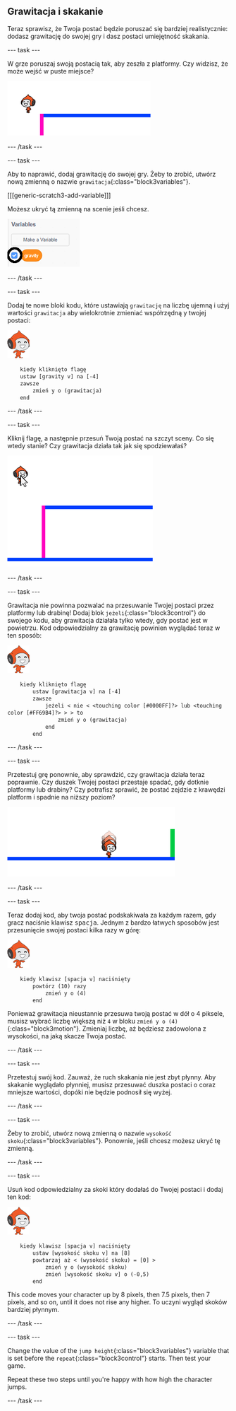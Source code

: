 ## Grawitacja i skakanie

Teraz sprawisz, że Twoja postać będzie poruszać się bardziej realistycznie: dodasz grawitację do swojej gry i dasz postaci umiejętność skakania.

\--- task \---

W grze poruszaj swoją postacią tak, aby zeszła z platformy. Czy widzisz, że może wejść w puste miejsce?

![zrzut ekranu](images/dodge-no-gravity.png)

\--- /task \---

\--- task \---

Aby to naprawić, dodaj grawitację do swojej gry. Żeby to zrobić, utwórz nową zmienną o nazwie `grawitacja`{:class="block3variables"}.

[[[generic-scratch3-add-variable]]]

Możesz ukryć tą zmienną na scenie jeśli chcesz.

![zrzut ekranu](images/dodge-gravity-annotated.png)

\--- /task \---

\--- task \---

Dodaj te nowe bloki kodu, które ustawiają `grawitację` na liczbę ujemną i użyj wartości `grawitacja` aby wielokrotnie zmieniać współrzędną y twojej postaci:

![pico walking sprite](images/pico_walking_sprite.png)

```blocks3
    kiedy kliknięto flagę
    ustaw [gravity v] na [-4]
    zawsze
        zmień y o (grawitacja)
    end
```

\--- /task \---

\--- task \---

Kliknij flagę, a następnie przesuń Twoją postać na szczyt sceny. Co się wtedy stanie? Czy grawitacja działa tak jak się spodziewałaś?

![zrzut ekranu](images/dodge-gravity-drag.png)

\--- /task \---

\--- task \---

Grawitacja nie powinna pozwalać na przesuwanie Twojej postaci przez platformy lub drabinę! Dodaj blok `jeżeli`{:class="block3control"} do swojego kodu, aby grawitacja działała tylko wtedy, gdy postać jest w powietrzu. Kod odpowiedzialny za grawitację powinien wyglądać teraz w ten sposób:

![pico walking sprite](images/pico_walking_sprite.png)

```blocks3
    kiedy kliknięto flagę
        ustaw [grawitacja v] na [-4]
        zawsze
            jeżeli < nie < <touching color [#0000FF]?> lub <touching color [#FF69B4]?> > > to
                zmień y o (grawitacja)
            end
        end
```

\--- /task \---

\--- task \---

Przetestuj grę ponownie, aby sprawdzić, czy grawitacja działa teraz poprawnie. Czy duszek Twojej postaci przestaje spadać, gdy dotknie platformy lub drabiny? Czy potrafisz sprawić, że postać zejdzie z krawędzi platform i spadnie na niższy poziom?

![zrzut ekranu](images/dodge-gravity-test.png)

\--- /task \---

\--- task \---

Teraz dodaj kod, aby twoja postać podskakiwała za każdym razem, gdy gracz naciśnie klawisz <kbd>spacja</kbd>. Jednym z bardzo łatwych sposobów jest przesunięcie swojej postaci kilka razy w górę:

![pico walking sprite](images/pico_walking_sprite.png)

```blocks3
    kiedy klawisz [spacja v] naciśnięty
        powtórz (10) razy
            zmień y o (4)
        end
```

Ponieważ grawitacja nieustannie przesuwa twoją postać w dół o 4 piksele, musisz wybrać liczbę większą niż `4` w bloku `zmień y o (4)`{:class="block3motion"}. Zmieniaj liczbę, aż będziesz zadowolona z wysokości, na jaką skacze Twoja postać.

\--- /task \---

\--- task \---

Przetestuj swój kod. Zauważ, że ruch skakania nie jest zbyt płynny. Aby skakanie wyglądało płynniej, musisz przesuwać duszka postaci o coraz mniejsze wartości, dopóki nie będzie podnosił się wyżej.

\--- /task \---

\--- task \---

Żeby to zrobić, utwórz nową zmienną o nazwie `wysokość skoku`{:class="block3variables"}. Ponownie, jeśli chcesz możesz ukryć tę zmienną.

\--- /task \---

\--- task \---

Usuń kod odpowiedzialny za skoki który dodałaś do Twojej postaci i dodaj ten kod:

![pico walking sprite](images/pico_walking_sprite.png)

```blocks3
    kiedy klawisz [spacja v] naciśnięty
        ustaw [wysokość skoku v] na [8]
        powtarzaj aż < (wysokość skoku) = [0] >
            zmień y o (wysokość skoku)
            zmień [wysokość skoku v] o (-0,5)
        end
```

This code moves your character up by 8 pixels, then 7.5 pixels, then 7 pixels, and so on, until it does not rise any higher. To uczyni wygląd skoków bardziej płynnym.

\--- /task \---

\--- task \---

Change the value of the `jump height`{:class="block3variables"} variable that is set before the `repeat`{:class="block3control"} starts. Then test your game.

Repeat these two steps until you're happy with how high the character jumps.

\--- /task \---